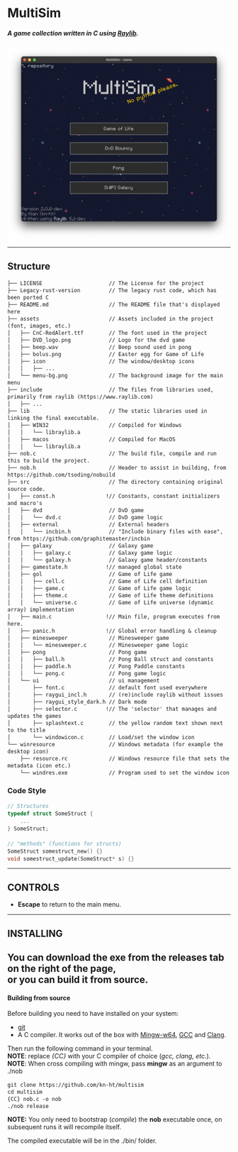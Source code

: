 # MultiSim  
##### *A game collection written in C using [Raylib](https://raylib.com)*.  

<img src="assets/showcase-1.png"></img>

---
## Structure  
```
├── LICENSE                     // The License for the project  
├── Legacy-rust-version         // The legacy rust code, which has been ported C
├── README.md                   // The README file that's displayed here  
├── assets                      // Assets included in the project (font, images, etc.)  
│   ├── CnC-RedAlert.ttf        // The font used in the project
│   ├── DVD_logo.png            // Logo for the dvd game
│   ├── beep.wav                // Beep sound used in pong
│   ├── bolus.png               // Easter egg for Game of Life
│   ├── icon                    // The window/desktop icons 
│   │   ├── ...  
│   └── menu-bg.png             // The background image for the main menu
├── include                     // The files from libraries used, primarily from raylib (https://www.raylib.com)
│   ├── ...  
├── lib                         // The static libraries used in linking the final executable.
│   ├── WIN32                   // Compiled for Windows
│   │   └── libraylib.a  
│   ├── macos                   // Compiled for MacOS
│   │   └── libraylib.a  
├── nob.c                       // The build file, compile and run this to build the project.
├── nob.h                       // Header to assist in building, from https://github.com/tsoding/nobuild
├── src                         // The directory containing original source code.
│   ├── const.h                !// Constants, constant initializers and macro's
│   ├── dvd                     // DvD game
│   │   └── dvd.c               // DvD game logic  
│   ├── external                // External headers
│   │   └── incbin.h            // "Include binary files with ease", from https://github.com/graphitemaster/incbin
│   ├── galaxy                  // Galaxy game
│   │   ├── galaxy.c            // Galaxy game logic
│   │   └── galaxy.h            // Galaxy game header/constants
│   ├── gamestate.h            !// managed global state
│   ├── gol                     // Game of Life game
│   │   ├── cell.c              // Game of Life cell definition
│   │   ├── game.c              // Game of Life game logic
│   │   ├── theme.c             // Game of Life theme definitions
│   │   └── universe.c          // Game of Life universe (dynamic array) implementation
│   ├── main.c                 !// Main file, program executes from here.
│   ├── panic.h                !// Global error handling & cleanup
│   ├── minesweeper             // Minesweeper game
│   │   └── minesweeper.c       // Minesweeper game logic
│   ├── pong                    // Pong game
│   │   ├── ball.h              // Pong Ball struct and constants 
│   │   ├── paddle.h            // Pong Paddle constants
│   │   └── pong.c              // Pong game logic
│   └── ui                      // ui management
│       ├── font.c              // default font used everywhere
│       ├── raygui_incl.h       // (re)include raylib without issues
│       ├── raygui_style_dark.h // Dark mode
│       ├── selector.c         !// The 'selector' that manages and updates the games
│       ├── splashtext.c        // the yellow random text shown next to the title
│       └── windowicon.c        // Load/set the window icon
└── winresource                 // Windows metadata (for example the desktop icon)
    ├── resource.rc             // Windows resource file that sets the metadata (icon etc.)
    └── windres.exe             // Program used to set the window icon
```

### Code Style  
```C
// Structures
typedef struct SomeStruct {
    ...
} SomeStruct;

// "methods" (functions for structs)
SomeStruct somestruct_new() {}
void somestruct_update(SomeStruct* s) {}
```
---
## CONTROLS
- **Escape** to return to the main menu.
---
## INSTALLING  
You can download the exe from the releases tab on the right of the page,  
or you can **build it from source**.  
---
#### Building from source
Before building you need to have installed on your system:  
- [git](https://git-scm.com/book/en/v2/Getting-Started-The-Command-Line)  
- A C compiler. It works out of the box with [Mingw-w64](https://www.mingw-w64.org/), [GCC](https://gcc.gnu.org/) and [Clang](https://clang.llvm.org/).  

Then run the following command in your terminal.  
**NOTE**: replace *{CC}* with your C compiler of choice (*gcc, clang, etc.*).  
**NOTE**: When cross compiling with mingw, pass **mingw** as an argument to ./nob  
```
git clone https://github.com/kn-ht/multisim
cd multisim
{CC} nob.c -o nob
./nob release
```

**NOTE:** You only need to bootstrap (_compile_) the **nob** executable once, on subsequent runs it will recompile itself.

The compiled executable will be in the ./bin/ folder.
 
